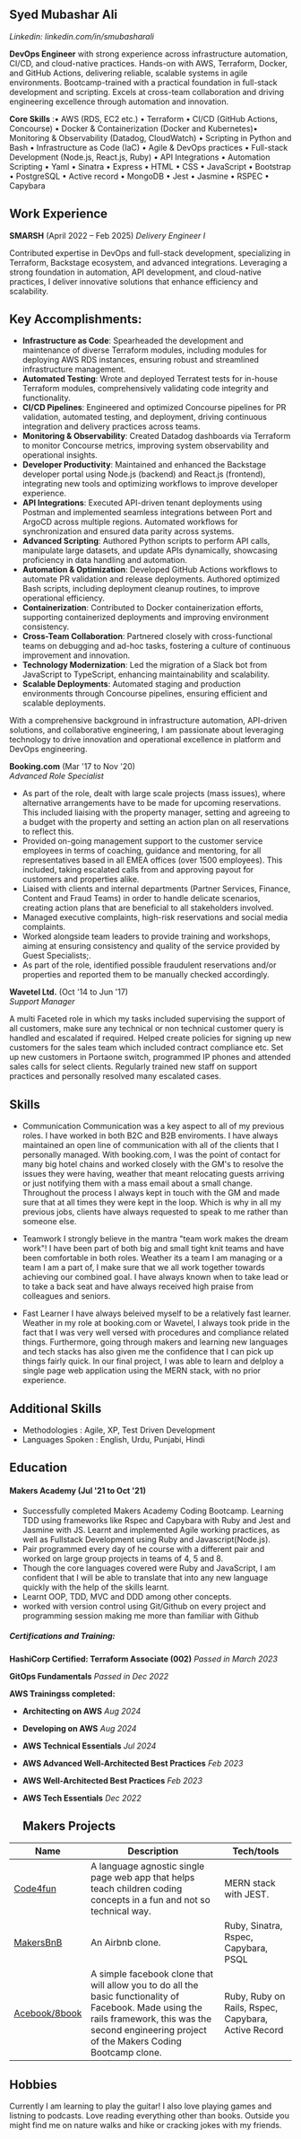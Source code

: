 ## Syed Mubashar Ali
_Linkedin: linkedin.com/in/smubasharali_

**DevOps Engineer** with strong experience across infrastructure automation, CI/CD, and cloud-native practices. Hands-on with AWS, Terraform, Docker, and GitHub Actions, delivering reliable, scalable systems in agile environments. Bootcamp-trained with a practical foundation in full-stack development and scripting. Excels at cross-team collaboration and driving engineering excellence through automation and innovation.

**Core Skills** :• AWS (RDS, EC2 etc.)  • Terraform  • CI/CD (GitHub Actions, Concourse)  • Docker & Containerization (Docker and Kubernetes)• Monitoring & Observability (Datadog, CloudWatch)  • Scripting in Python and Bash  • Infrastructure as Code (IaC) • Agile & DevOps practices  • Full-stack Development (Node.js, React.js, Ruby)  • API Integrations  • Automation Scripting • Yaml  • Sinatra • Express • HTML • CSS • JavaScript • Bootstrap  • PostgreSQL • Active record • MongoDB • Jest • Jasmine • RSPEC • Capybara


## Work Experience

**SMARSH** (April 2022 – Feb 2025)
_Delivery Engineer I_

Contributed expertise in DevOps and full-stack development, specializing in Terraform, Backstage ecosystem, and advanced integrations. Leveraging a strong foundation in automation, API development, and cloud-native practices, I deliver innovative solutions that enhance efficiency and scalability.

## Key Accomplishments:
- **Infrastructure as Code**: Spearheaded the development and maintenance of diverse Terraform modules, including modules for deploying AWS RDS instances, ensuring robust and streamlined infrastructure management.
- **Automated Testing**: Wrote and deployed Terratest tests for in-house Terraform modules, comprehensively validating code integrity and functionality.
- **CI/CD Pipelines**: Engineered and optimized Concourse pipelines for PR validation, automated testing, and deployment, driving continuous integration and delivery practices across teams.
- **Monitoring & Observability**: Created Datadog dashboards via Terraform to monitor Concourse metrics, improving system observability and operational insights.
- **Developer Productivity**: Maintained and enhanced the Backstage developer portal using Node.js (backend) and React.js (frontend), integrating new tools and optimizing workflows to improve developer experience.
- **API Integrations**: Executed API-driven tenant deployments using Postman and implemented seamless integrations between Port and ArgoCD across multiple regions. Automated workflows for synchronization and ensured data parity across systems.
- **Advanced Scripting**: Authored Python scripts to perform API calls, manipulate large datasets, and update APIs dynamically, showcasing proficiency in data handling and automation.
- **Automation & Optimization**: Developed GitHub Actions workflows to automate PR validation and release deployments. Authored optimized Bash scripts, including deployment cleanup routines, to improve operational efficiency.
- **Containerization**: Contributed to Docker containerization efforts, supporting containerized deployments and improving environment consistency.
- **Cross-Team Collaboration**: Partnered closely with cross-functional teams on debugging and ad-hoc tasks, fostering a culture of continuous improvement and innovation.
- **Technology Modernization**: Led the migration of a Slack bot from JavaScript to TypeScript, enhancing maintainability and scalability.
- **Scalable Deployments**: Automated staging and production environments through Concourse pipelines, ensuring efficient and scalable deployments.

With a comprehensive background in infrastructure automation, API-driven solutions, and collaborative engineering, I am passionate about leveraging technology to drive innovation and operational excellence in platform and DevOps engineering.



**Booking.com** (Mar '17 to Nov '20)  
_Advanced Role Specialist_

- As part of the role, dealt with large scale projects (mass issues), where alternative arrangements have to be made for upcoming reservations. This included liaising with the property manager, setting and agreeing to a budget with the property and setting an action plan on all reservations to reflect this.
- Provided on-going management support to the customer service employees in terms of coaching, guidance and mentoring, for all representatives based in all EMEA offices (over 1500 employees). This included, taking escalated calls from and approving payout for customers and properties alike.
- Liaised with clients and internal departments (Partner Services, Finance, Content and Fraud Teams) in order to handle delicate scenarios, creating action plans that are beneficial to all stakeholders involved.
- Managed executive complaints, high-risk reservations and social media complaints.
- Worked alongside team leaders to provide training and workshops, aiming at ensuring consistency and quality of the service provided by Guest Specialists;.
- As part of the role, identified possible fraudulent reservations and/or properties and reported them to be manually checked accordingly.


**Wavetel Ltd.** (Oct '14 to Jun '17)  
_Support Manager_

A multi Faceted role in which my tasks included supervising the support of all customers, make sure any technical or non technical customer query is handled and escalated if required. Helped create policies for signing up new customers for the sales team which included contract compliance etc. Set up new customers in Portaone switch, programmed IP phones and attended sales calls for select clients. Regularly trained new staff on support practices and personally resolved many escalated cases.

## Skills

- Communication
Communication was a key aspect to all of my previous roles. I have worked in both B2C and B2B enviroments. I have always maintained an open line of communication with all of the clients that I personally managed. With booking.com, I was the point of contact for many big hotel chains and worked closely with the GM's to resolve the issues they were having, weather that meant relocating guests arriving or just notifying them with a mass email about a small change. Throughout the process I always kept in touch with the GM and made sure that at all times they were kept in the loop. Which is why in all my previous jobs, clients have always requested to speak to me rather than someone else.

- Teamwork
I strongly believe in the mantra "team work makes the dream work"! I have been part of both big and small tight knit teams and have been comfortable in both roles. Weather its a team I am managing or a team I am a part of, I make sure that we all work together towards achieving our combined goal. I have always known when to take lead or to take a back seat and have always received high praise from colleagues and seniors. 

- Fast Learner
I have always beleived myself to be a relatively fast learner. Weather in my role at booking.com or Wavetel, I always took pride in the fact that I was very well versed with procedures and compliance related things. Furthermore, going through makers and learning new languages and tech stacks has also given me the confidence that I can pick up things fairly quick. In our final project, I was able to learn and delploy a single page web application using the MERN stack, with no prior experience. 

## Additional Skills

- Methodologies : Agile, XP, Test Driven Development
- Languages Spoken : English, Urdu, Punjabi, Hindi


## Education

#### Makers Academy (Jul '21 to Oct '21)
- Successfully completed Makers Academy Coding Bootcamp. Learning TDD using frameworks like Rspec and Capybara with Ruby and Jest and Jasmine with JS. Learnt and implemented Agile working practices, as well as Fullstack Development using Ruby and Javascript(Node.js).
- Pair programmed every day of he course with a different pair and worked on large group projects in teams of 4, 5 and 8.
- Though the core languages covered were Ruby and JavaScript, I am confident that I will be able to translate that into any new language quickly with the help of the skills learnt. 
- Learnt OOP, TDD, MVC and DDD among other concepts. 
- worked with version control using Git/Github on every project and programming session making me more than familiar with Github

##### Certifications and Training:
**HashiCorp Certified: Terraform Associate (002)**
_Passed in March 2023_

**GitOps Fundamentals**
 _Passed in Dec 2022_

**AWS Trainingss completed:**
- **Architecting on AWS**
   _Aug 2024_
  
- **Developing on AWS**
   _Aug 2024_
  
- **AWS Technical Essentials**
   _Jul 2024_
  
- **AWS Advanced Well-Architected Best Practices**
   _Feb 2023_
  
- **AWS Well-Architected Best Practices**
   _Feb 2023_

- **AWS Tech Essentials**
   _Dec 2022_


  ## Makers Projects

| Name                         | Description       | Tech/tools        |
| ---------------------------- | ----------------- | ----------------- |
|[Code4fun](https://github.com/moby-codes/makers-final-project)                      | A language agnostic single page web app that helps teach children coding concepts in a fun and not so technical way. | MERN stack with JEST. |
| [MakersBnB](https://github.com/danroche10/makers-bnb) | An Airbnb clone. | Ruby, Sinatra, Rspec, Capybara, PSQL             |
| [Acebook/8book](https://github.com/Willinlondon/acebook-rails-template-simple) | A simple facebook clone that will allow you to do all the basic functionality of Facebook. Made using the rails framework, this was the second engineering project of the Makers Coding Bootcamp clone. | Ruby, Ruby on Rails, Rspec, Capybara, Active Record              |


## Hobbies

Currently I am learning to play the guitar! I also love playing games and listning to podcasts. Love reading everything other than books. Outside you might find me on nature walks and hike or cracking jokes with my friends. 
